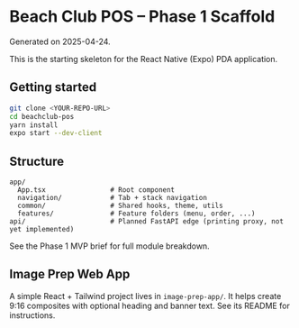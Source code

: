 
# Beach Club POS – Phase 1 Scaffold

Generated on 2025-04-24.

This is the starting skeleton for the React Native (Expo) PDA application.

## Getting started

```bash
git clone <YOUR-REPO-URL>
cd beachclub-pos
yarn install
expo start --dev-client
```

## Structure

```
app/
  App.tsx                # Root component
  navigation/            # Tab + stack navigation
  common/                # Shared hooks, theme, utils
  features/              # Feature folders (menu, order, ...)
api/                     # Planned FastAPI edge (printing proxy, not yet implemented)
```
See the Phase 1 MVP brief for full module breakdown.

## Image Prep Web App

A simple React + Tailwind project lives in `image-prep-app/`. It helps create 9:16 composites with optional heading and banner text. See its README for instructions.

